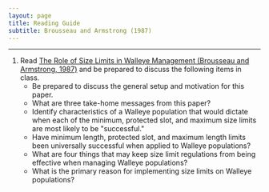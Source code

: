 ```yaml
---
layout: page
title: Reading Guide
subtitle: Brousseau and Armstrong (1987)
---
```


----

1. Read [The Role of Size Limits in Walleye Management (Brousseau and Armstrong, 1987)](BrousseauArmstrong_1987_WAELengthLimits.pdf) and be prepared to discuss the following items in class.
    * Be prepared to discuss the general setup and motivation for this paper.
    * What are three take-home messages from this paper?
    * Identify characteristics of a Walleye population that would dictate when each of the minimum, protected slot, and maximum size limits are most likely to be "successful."
    * Have minimum length, protected slot, and maximum length limits been universally successful when applied to Walleye populations?
    * What are four things that may keep size limit regulations from being effective when managing Walleye populations?
    * What is the primary reason for implementing size limits on Walleye populations?

